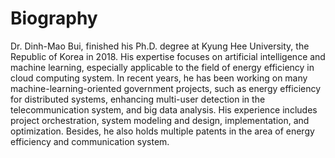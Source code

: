 Biography
======
Dr. Dinh-Mao Bui, finished his Ph.D. degree at Kyung Hee University, the Republic of Korea in 2018. His expertise focuses on artificial intelligence and machine learning, especially applicable to the field of energy efficiency in cloud computing system. In recent years, he has been working on many machine-learning-oriented government projects, such as energy efficiency for distributed systems, enhancing multi-user detection in the telecommunication system, and big data analysis. His experience includes project orchestration, system modeling and design, implementation, and optimization. Besides, he also holds multiple patents in the area of energy efficiency and communication system.
